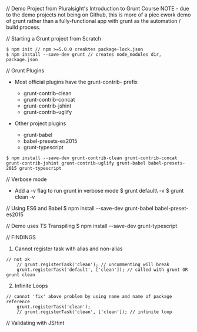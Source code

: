 // Demo Project from Pluralsight's Introduction to Grunt  Course
NOTE - due to the demo projects not being on Github, this is more of a piec ework demo of grunt rather than a fully-functional app with grunt as the automation / build process.

// Starting a Grunt project from Scratch
```
$ npm init // npm >=5.0.0 creaktes package-lock.json
$ npm install --save-dev grunt // creates node_modules dir, package.json
```

// Grunt Plugins
* Most official plugins have the grunt-contrib- prefix
    * grunt-contrib-clean
    * grunt-contrib-concat
    * grunt-contrib-jshint
    * grunt-contrib-uglify

* Other project plugins
    * grunt-babel
    * babel-presets-es2015
    * grunt-typescript

```
$ npm install --save-dev grunt-contrib-clean grunt-contrib-concat grunt-contrib-jshint grunt-contrib-uglify grunt-babel babel-presets-2015 grunt-typescript
```

// Verbose mode 
* Add a -v flag to run grunt in verbose mode
$ grunt default\ -v
$ grunt clean -v

// Using ES6 and Babel
$ npm install --save-dev grunt-babel babel-preset-es2015

// Demo uses TS Transpiling
$ npm install --save-dev grunt-typescript

// FINDINGS
1. Cannot register task with alias and non-alias
```
// not ok
    // grunt.registerTask('clean'); // uncommenting will break
    grunt.registerTask('default', ['clean']); // called with grunt OR grunt clean
```

2. Infinite Loops
```
// cannot 'fix' above problem by using name and name of package reference
    grunt.registerTask('clean');
    // grunt.registerTask('clean', ['clean']); // infinite loop
```


// Validating with JSHint 


